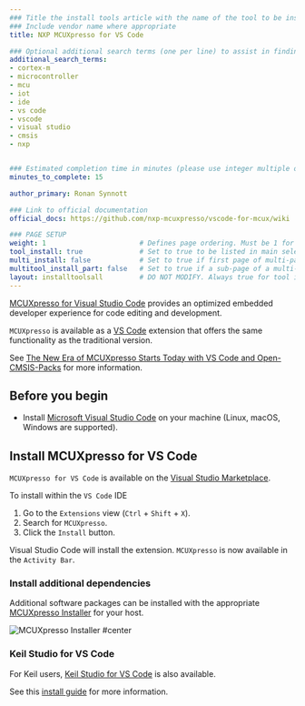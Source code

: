 ```yaml
---
### Title the install tools article with the name of the tool to be installed
### Include vendor name where appropriate
title: NXP MCUXpresso for VS Code

### Optional additional search terms (one per line) to assist in finding the article
additional_search_terms:
- cortex-m
- microcontroller
- mcu
- iot
- ide
- vs code
- vscode
- visual studio
- cmsis
- nxp


### Estimated completion time in minutes (please use integer multiple of 5)
minutes_to_complete: 15

author_primary: Ronan Synnott

### Link to official documentation
official_docs: https://github.com/nxp-mcuxpresso/vscode-for-mcux/wiki

### PAGE SETUP
weight: 1                       # Defines page ordering. Must be 1 for first (or only) page.
tool_install: true              # Set to true to be listed in main selection page, else false
multi_install: false            # Set to true if first page of multi-page article, else false
multitool_install_part: false   # Set to true if a sub-page of a multi-page article, else false
layout: installtoolsall         # DO NOT MODIFY. Always true for tool install articles
---
```

[MCUXpresso for Visual Studio Code](https://www.nxp.com/design/software/development-software/mcuxpresso-software-and-tools-/mcuxpresso-for-visual-studio-code:MCUXPRESSO-VSC) provides an optimized embedded developer experience for code editing and development.

`MCUXpresso` is available as a [VS Code](https://code.visualstudio.com/) extension that offers the same functionality as the traditional version.

See [The New Era of MCUXpresso Starts Today with VS Code and Open-CMSIS-Packs](https://www.nxp.com/company/blog/the-new-era-of-mcuxpresso-starts-today-with-vs-code-and-open-cmsis-packs:BL-THE-NEW-ERA-OF-MCUXPRESSO) for more information.


## Before you begin

- Install [Microsoft Visual Studio Code](https://code.visualstudio.com/) on your machine (Linux, macOS, Windows are supported).

## Install MCUXpresso for VS Code

`MCUXpresso for VS Code` is available on the [Visual Studio Marketplace](https://marketplace.visualstudio.com/items?itemName=NXPSemiconductors.mcuxpresso).

To install within the `VS Code` IDE

1. Go to the `Extensions` view (`Ctrl` + `Shift` + `X`).
2. Search for `MCUXpresso`.
3. Click the `Install` button.

Visual Studio Code will install the extension. `MCUXpresso` is now available in the `Activity Bar`.

### Install additional dependencies

Additional software packages can be installed with the appropriate [MCUXpresso Installer](https://github.com/nxp-mcuxpresso/vscode-for-mcux/wiki/Dependency-Installation) for your host.

![MCUXpresso Installer #center](/install-guides/_images/MCUXpresso_Installer.png)

### Keil Studio for VS Code

For Keil users, [Keil Studio for VS Code](https://www.keil.arm.com/) is also available.

See this [install guide](../keilstudio_vs) for more information.

